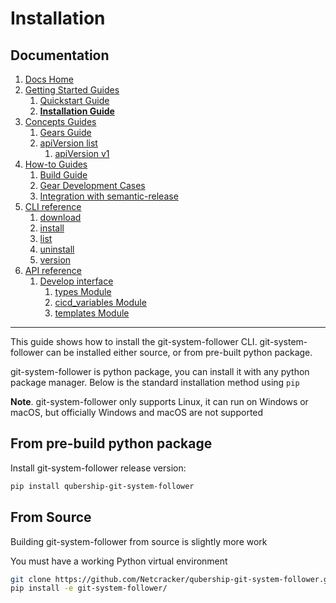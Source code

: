 # Installation
## Documentation
1. [Docs Home](../docs_home.md)
2. [Getting Started Guides](../getting_started.md)  
   1. [Quickstart Guide](quickstart.md)
   2. **[Installation Guide](installation.md)**
3. [Concepts Guides](../concepts.md)  
   1. [Gears Guide](../concepts/gears.md)
   2. [apiVersion list](../concepts/api_version_list.md)
      1. [apiVersion v1](../concepts/api_version_list/v1.md) 
4. [How-to Guides](../how_to.md)  
   1. [Build Guide](../how_to/build.md)
   2. [Gear Development Cases](../how_to/gear_development_cases.md)
   3. [Integration with semantic-release](../how_to/integration_with_semantic_release.md)
5. [CLI reference](../cli_reference.md) 
   1. [download](../cli_reference/download.md)
   2. [install](../cli_reference/install.md) 
   3. [list](../cli_reference/list.md)
   4. [uninstall](../cli_reference/uninstall.md)
   5. [version](../cli_reference/version.md)
6. [API reference](../api_reference.md)  
   1. [Develop interface](../api_reference/develop_interface.md)  
      1. [types Module](../api_reference/develop_interface/types.md)
      2. [cicd_variables Module](../api_reference/develop_interface/cicd_variables.md)
      3. [templates Module](../api_reference/develop_interface/templates.md)

---

This guide shows how to install the git-system-follower CLI. git-system-follower can be installed either source, or from pre-built python package.

git-system-follower is python package, you can install it with any python package manager. Below is the standard installation method using `pip`

**Note**. git-system-follower only supports Linux, it can run on Windows or macOS, but officially Windows and macOS are not supported

## From pre-build python package
Install git-system-follower release version:
```bash
pip install qubership-git-system-follower
```

## From Source
Building git-system-follower from source is slightly more work

You must have a working Python virtual environment
```bash
git clone https://github.com/Netcracker/qubership-git-system-follower.git
pip install -e git-system-follower/
```
